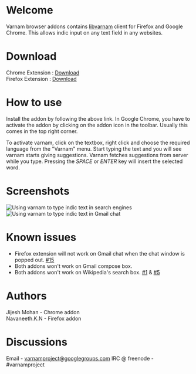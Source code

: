 # Welcome

Varnam browser addons contains [libvarnam](https://github.com/navaneeth/libvarnam) client for Firefox and Google Chrome. This allows indic input on any text field in any websites.  

# Download

Chrome Extension : [Download](https://chrome.google.com/webstore/detail/varnam-ime/abcfkeabpcanobhdmcmdabejaamephaf)  
Firefox Extension : [Download](http://notavailable.com)

# How to use

Install the addon by following the above link. In Google Chrome, you have to activate the addon by clicking on the addon icon in the toolbar. Usually this comes in the top right corner.

To activate varnam, click on the textbox, right click and choose the required language from the "Varnam" menu. Start typing the text and you will see varnam starts giving suggestions. Varnam fetches suggestions from server while you type. Pressing the *SPACE* or *ENTER* key will insert the selected word.  

# Screenshots

![Using varnam to type indic text in search engines](https://raw.github.com/navaneeth/varnam-browser-addons/master/screenshot-ff-bing.png)
![Using varnam to type indic text in Gmail chat](https://raw.github.com/navaneeth/varnam-browser-addons/master/screenshot-ff-gmailchat.png)

# Known issues

* Firefox extension will not work on Gmail chat when the chat window is popped out. [#15](https://github.com/navaneeth/varnam-browser-addons/issues/15)
* Both addons won't work on Gmail compose box.
* Both addons won't work on Wikipedia's search box. [#1](https://github.com/navaneeth/varnam-browser-addons/issues/1) &amp; [#5](https://github.com/navaneeth/varnam-browser-addons/issues/5)

# Authors

Jijesh Mohan - Chrome addon  
Navaneeth.K.N - Firefox addon

# Discussions

Email - varnamproject@googlegroups.com
IRC @ freenode - #varnamproject
